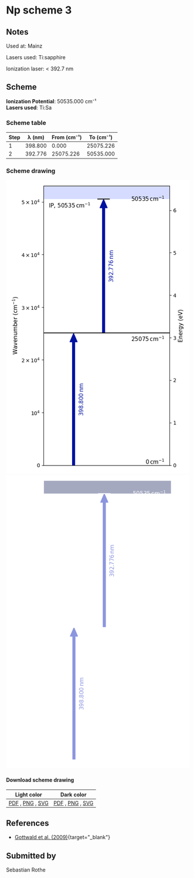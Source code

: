 # Np scheme 3

## Notes

Used at: Mainz

Lasers used: Ti:sapphire

Ionization laser: < 392.7 nm



## Scheme

**Ionization Potential**: 50535.000 cm⁻¹  
**Lasers used**: Ti:Sa

### Scheme table

| Step | λ (nm)  | From (cm⁻¹) | To (cm⁻¹) |
| ---- | ------- | ----------- | --------- |
| 1    | 398.800 | 0.000       | 25075.226 |
| 2    | 392.776 | 25075.226   | 50535.000 |


### Scheme drawing

![np scheme, light mode](np-003/np-003-light.png#only-light)
![np scheme, dark mode](np-003/np-003-dark-web.png#only-dark)

#### Download scheme drawing

|                                            Light color                                            |                                           Dark color                                           |
| ------------------------------------------------------------------------------------------------- | ---------------------------------------------------------------------------------------------- |
| [PDF](np-003/np-003-light.pdf) , [PNG](np-003/np-003-light.png) , [SVG](np-003/np-003-light.svg)  | [PDF](np-003/np-003-dark.pdf) , [PNG](np-003/np-003-dark.png) , [SVG](np-003/np-003-dark.svg)  |


## References

  - [Gottwald et al. (2009)](https://doi.org/10.1063/1.3115590){target="_blank"}



## Submitted by

Sebastian Rothe

